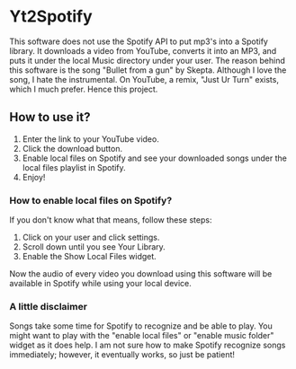 # Yt2Spotify

This software does not use the Spotify API to put mp3's into a Spotify library. It downloads a video from YouTube, converts it into an MP3, and puts it under the local Music directory under your user. The reason behind this software is the song "Bullet from a gun" by Skepta. Although I love the song, I hate the instrumental. On YouTube, a remix, "Just Ur Turn" exists, which I much prefer. Hence this project.

## How to use it?

1. Enter the link to your YouTube video.
2. Click the download button.
3. Enable local files on Spotify and see your downloaded songs under the local files playlist in Spotify.
4. Enjoy!

### How to enable local files on Spotify?

If you don't know what that means, follow these steps:

1. Click on your user and click settings.
2. Scroll down until you see Your Library.
3. Enable the Show Local Files widget.

Now the audio of every video you download using this software will be available in Spotify while using your local device.

### A little disclaimer

Songs take some time for Spotify to recognize and be able to play. You might want to play with the "enable local files" or "enable music folder" widget as it does help. I am not sure how to make Spotify recognize songs immediately; however, it eventually works, so just be patient!
